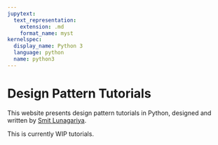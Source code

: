 ```yaml
---
jupytext:
  text_representation:
    extension: .md
    format_name: myst
kernelspec:
  display_name: Python 3
  language: python
  name: python3
---
```


# Design Pattern Tutorials

This website presents design pattern tutorials in Python, designed and written by [Smit Lunagariya](https://smit-create.github.io/intro.html).

This is currently WIP tutorials.

```{tableofcontents}
```
